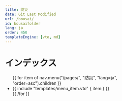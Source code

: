 ```yaml
---
title: 防災
date: Git Last Modified
url: /bousai/
id: bousaifolder
lang: ja
order: 450
templateEngine: [vto, md]
---
```


# インデックス
<ul class="menu">
  {{ for item of nav.menu("/pages/", "防災", "lang=ja", "order=asc").children }}
    <li>
      {{ include "templates/menu_item.vto" { item } }}
    </li>
  {{ /for }}
</ul>